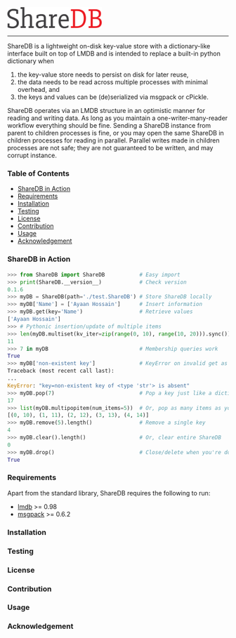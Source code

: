 ﻿<img src="./logo/logo.png"  alt="ShareDB"  height="48.197"  width="214.912">

---
ShareDB is a lightweight on-disk key-value store with a dictionary-like interface built on top of LMDB and is intended to replace a built-in python dictionary when

 1. the key-value store needs to persist on disk for later reuse,
 2. the data needs to be read across multiple processes with minimal overhead, and 
 3. the keys and values can be (de)serialized via msgpack or cPickle.

ShareDB operates via an LMDB structure in an optimistic manner for reading and writing data. As long as you maintain a one-writer-many-reader workflow everything should be fine. Sending a ShareDB instance from parent to children processes is fine, or you may open the same ShareDB in children processes for reading in parallel. Parallel writes made in children processes are not safe; they are not guaranteed to be written, and may corrupt instance.

### Table of Contents
 * [ShareDB in Action](#sharedb-in-action)
 * [Requirements](#requirements)
 * [Installation](#installation)
 * [Testing](#testing)
 * [License](#license)
 * [Contribution](#contribution)
 * [Usage ](#usage)
 * [Acknowledgement ](#acknowledgement)

### ShareDB in Action
```python
>>> from ShareDB import ShareDB           # Easy import
>>> print(ShareDB.__version__)            # Check version
0.1.6
>>> myDB = ShareDB(path='./test.ShareDB') # Store ShareDB locally
>>> myDB['Name'] = ['Ayaan Hossain']      # Insert information
>>> myDB.get(key='Name')                  # Retrieve values
['Ayaan Hossain']
>>> # Pythonic insertion/update of multiple items
>>> len(myDB.multiset(kv_iter=zip(range(0, 10), range(10, 20))).sync())
11
>>> 7 in myDB                             # Membership queries work
True
>>> myDB['non-existent key']              # KeyError on invalid get as expected
Traceback (most recent call last):
...
KeyError: "key=non-existent key of <type 'str'> is absent"
>>> myDB.pop(7)                           # Pop a key just like a dictionary
17
>>> list(myDB.multipopitem(num_items=5))  # Or, pop as many items as you need
[(0, 10), (1, 11), (2, 12), (3, 13), (4, 14)]
>>> myDB.remove(5).length()               # Remove a single key
4
>>> myDB.clear().length()                 # Or, clear entire ShareDB
0
>>> myDB.drop()                           # Close/delete when you're done
True
```

### Requirements
Apart from the standard library, ShareDB requires the following to run:

 - [lmdb](https://pypi.org/project/lmdb/) >= 0.98
 - [msgpack](https://pypi.org/project/msgpack/) >= 0.6.2

### Installation

### Testing

### License

### Contribution

### Usage

### Acknowledgement

